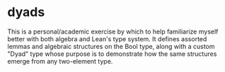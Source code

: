 # dyads

This is a personal/academic exercise by which to help familiarize
myself better with both algebra and Lean's type system. It defines assorted lemmas and
algebraic structures on the Bool type, along with a custom "Dyad" type whose
purpose is to demonstrate how the same structures emerge from any two-element type.
